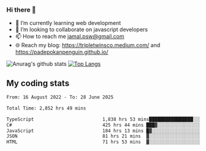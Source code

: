 ### Hi there 👋

<!--
**padepokanpenguin/padepokanpenguin** is a ✨ _special_ ✨ repository because its `README.md` (this file) appears on your GitHub profile.
-->

- 🌱 I’m currently learning  web development
- 👯 I’m looking to collaborate on javascript developers
- 📫 How to reach me jamal.psw@gmail.com
- 🌐 Reach my blog:
   https://tripletwinsco.medium.com/ and
   https://padepokanpenguin.github.io/

![Anurag's github stats](https://github-readme-stats.vercel.app/api?username=padepokanpenguin&count_private=true&disable_animations=false&show_icons=true&theme=default)
[![Top Langs](https://github-readme-stats.vercel.app/api/top-langs/?username=padepokanpenguin&theme=default&layout=compact)](https://github.com/padepokanpenguin)

## My coding stats

<!--START_SECTION:waka-->

```txt
From: 16 August 2022 - To: 28 June 2025

Total Time: 2,852 hrs 49 mins

TypeScript                         1,838 hrs 53 mins████████████████░░░░░░░░░   64.46 %
C#                                 425 hrs 44 mins ███▓░░░░░░░░░░░░░░░░░░░░░   14.92 %
JavaScript                         184 hrs 13 mins █▓░░░░░░░░░░░░░░░░░░░░░░░   06.46 %
JSON                               81 hrs 21 mins  ▓░░░░░░░░░░░░░░░░░░░░░░░░   02.85 %
HTML                               71 hrs 53 mins  ▓░░░░░░░░░░░░░░░░░░░░░░░░   02.52 %
```

<!--END_SECTION:waka-->


